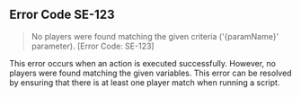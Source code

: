 ## Error Code SE-123
> No players were found matching the given criteria ('{paramName}' parameter). [Error Code: SE-123]

This error occurs when an action is executed successfully. However, no players were found matching the given variables. This error can be resolved by ensuring that there is at least one player match when running a script.